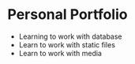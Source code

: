 # Personal Portfolio

* Learning to work with database
* Learn to work with static files
* Learn to work with media